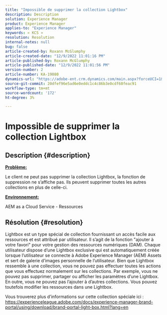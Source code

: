 ```yaml
---
title: "Impossible de supprimer la collection Lightbox"
description: Description
solution: Experience Manager
product: Experience Manager
applies-to: "Experience Manager"
keywords: « KCS »
resolution: Resolution
internal-notes: null
bug: false
article-created-by: Roxann McGlumphy
article-created-date: "12/9/2022 11:01:16 PM"
article-published-by: Roxann McGlumphy
article-published-date: "12/9/2022 11:01:56 PM"
version-number: 2
article-number: KA-19080
dynamics-url: "https://adobe-ent.crm.dynamics.com/main.aspx?forceUCI=1&pagetype=entityrecord&etn=knowledgearticle&id=729d8f5f-1578-ed11-81aa-6045bd006e5a"
source-git-commit: 20dfef96e5ad6e0eddc1c4c86b3e0cdf60feac91
workflow-type: tm+mt
source-wordcount: '172'
ht-degree: 3%

---
```


# Impossible de supprimer la collection Lightbox

## Description {#description}


<u><b>Problème:</b></u>

Le client ne peut pas supprimer la collection Lightbox, la fonction de suppression ne s’affiche pas. Ils peuvent supprimer toutes les autres collections en plus de celle-ci.

<u><b>Environnement:</b></u>

AEM as a Cloud Service - Ressources


## Résolution {#resolution}


Lightbox est un type spécial de collection fournissant un accès facile aux ressources et est attribué par utilisateur. Il s’agit de la fonction &quot;ajouter à votre favori&quot; pour votre gestion des ressources numériques (DAM). Chaque utilisateur dispose d’une Lightbox exclusive qui est automatiquement créée lorsque l’utilisateur se connecte à Adobe Experience Manager (AEM) Assets et sert de galerie d’images personnelle de l’utilisateur.
Bien que Lightbox ressemble à une collection, vous ne pouvez pas effectuer toutes les actions que vous effectuez normalement sur les collections. Par exemple, vous ne pouvez pas supprimer, partager ou afficher les paramètres d’une Lightbox. En outre, vous ne pouvez pas l’ajouter à d’autres collections. Vous pouvez toutefois modifier les ressources dans une Lightbox.

Vous trouverez plus d’informations sur cette collection spéciale ici : https://experienceleague.adobe.com/docs/experience-manager-brand-portal/using/download/brand-portal-light-box.html?lang=en
